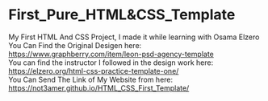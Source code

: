 # First_Pure_HTML&CSS_Template
My First HTML And CSS Project, I made it while learning with Osama Elzero  
You Can Find the Original Desigen here: https://www.graphberry.com/item/leon-psd-agency-template  
You can find the instructor I followed in the design work here: https://elzero.org/html-css-practice-template-one/  
You Can Send The Link of My Website from here: https://not3amer.github.io/HTML_CSS_First_Template/
